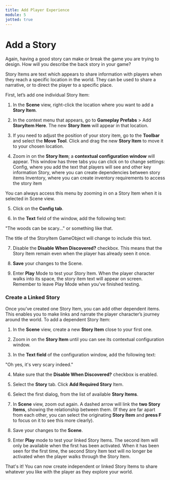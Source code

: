 ```yaml
---
title: Add Player Experience
module: 5
jotted: true
---
```


# Add a Story

Again, having a good story can make or break the game you are trying to design. How will you describe the back story in your game?

Story Items are text which appears to share information with players when they reach a specific location in the world. They can be used to share a narrative, or to direct the player to a specific place. 

First, let’s add one individual Story Item:

1.  In the **Scene** view, right-click the location where you want to add a **Story Item**. 

2.  In the context menu that appears, go to **Gameplay Prefabs** > Add **StoryItem Here**. The new **Story Item** will appear in that location.

3.  If you need to adjust the position of your story item, go to the **Toolbar** and select the **Move Tool**. Click and drag the new **Story Item** to move it to your chosen location.

4. Zoom in on the **Story Item**; a **contextual configuration window** will appear.
This window has three tabs you can click on to change settings:
Config, where you add the text that players will see and other key information
Story, where you can create dependencies between story items
Inventory, where you can create inventory requirements to access the story item

You can always access this menu by zooming in on a Story Item when it is selected in Scene view.

5.  Click on the **Config tab**. 


6.  In the **Text** field of the window, add the following text:

"The woods can be scary..." or something like that.

The title of the StoryItem GameObject will change to include this text.


7.  Disable the **Disable When Discovered?** checkbox. This means that the Story Item remain even when the player has already seen it once.

8.   **Save** your changes to the Scene.

9.  Enter **Play** Mode to test your Story Item. When the player character walks into its space, the story item text will appear on screen. Remember to leave Play Mode when you've finished testing.

### Create a Linked Story

Once you’ve created one Story Item, you can add other dependent items. This enables you to make links and narrate the player character’s journey around the world.
To add a dependent Story Item:

1. In the **Scene** view, create a new **Story Item** close to your first one.

2.  Zoom in on the **Story Item** until you can see its contextual configuration window. 

3.  In the **Text field** of the configuration window, add the following text:

"Oh yes, it's very scary indeed."

4.  Make sure that the **Disable When Discovered?** checkbox is enabled. 

5.  Select the **Story** tab. Click **Add Required Story** Item.

6.  Select the first dialog, from the list of available **Story Items**.

7.  In **Scene** view, zoom out again. A dashed arrow will link the **two Story Items**, showing the relationship between them. (If they are far apart from each other, you can select the originating **Story Item** and **press F** to focus on it to see this more clearly).

8.  Save your changes to the **Scene**.
   
9.  Enter **Play** mode to test your linked Story Items. The second item will only be available when the first has been activated. When it has been seen for the first time, the second Story Item text will no longer be activated when the player walks through the Story Item.

That's it! You can now create independent or linked Story Items to share whatever you like with the player as they explore your world.